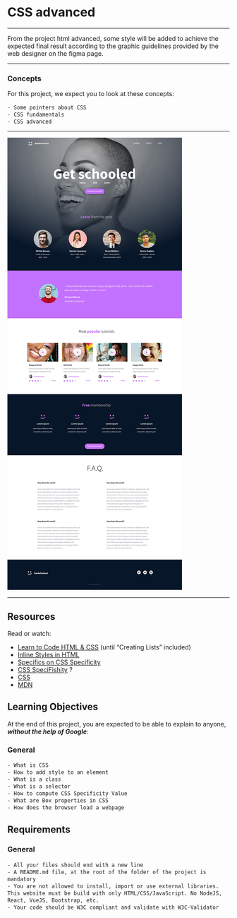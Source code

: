 # CSS advanced
---

From the project html advanced, some style will be added to achieve the expected final result according to the graphic guidelines provided by the web designer on the figma page.

---

### Concepts

For this project, we expect you to look at these concepts:

    - Some pointers about CSS
    - CSS fundamentals
    - CSS advanced

---

![SmileSchool Homepage figma](https://github.com/AsiaGrpr/holbertonschool-web-development/blob/main/css_advanced/asset/img/smileschool%20homepage%20figma.jpeg)

---

## Resources

Read or watch:

- [Learn to Code HTML & CSS](https://learn.shayhowe.com/html-css/) (until “Creating Lists” included)
- [Inline Styles in HTML](https://www.codecademy.com/article/html-inline-styles)
- [Specifics on CSS Specificity](https://css-tricks.com/specifics-on-css-specificity/)
- [CSS SpeciFishity](https://specifishity.com/) ?
- [CSS](https://developer.mozilla.org/en-US/docs/Learn/CSS)
- [MDN](https://developer.mozilla.org/en-US/)

## Learning Objectives

At the end of this project, you are expected to be able to explain to anyone, ***without the help of Google***:

### General

    - What is CSS
    - How to add style to an element
    - What is a class
    - What is a selector
    - How to compute CSS Specificity Value
    - What are Box properties in CSS
    - How does the browser load a webpage

## Requirements

### General

    - All your files should end with a new line
    - A README.md file, at the root of the folder of the project is mandatory
    - You are not allowed to install, import or use external libraries. This website must be build with only HTML/CSS/JavaScript. No NodeJS, React, VueJS, Bootstrap, etc.
    - Your code should be W3C compliant and validate with W3C-Validator
